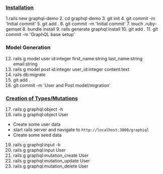 ### [Installation](https://graphql-ruby.org/schema/generators#graphqlinstall)
1.rails new graphql-demo
2. cd graphql-demo
3. git init
4. git commit -m 'Initial commit'
5. git add .
6. git commit -m 'Initial commit'
7. touch .ruby-gemset
8. bundle install
9. rails generate graphql:install
10. git add .
11. git commit -m 'GraphQL base setup'

### Model Generation
12. rails g model user id:integer first_name:string last_name:string email:string
13. rails g model post id:integer user_id:integer content:text
14. rails db:migrate
15. git add .
16. git commit -m 'User and Post model/migration'

### [Creation of Types/Mutations](https://graphql-ruby.org/schema/generators#graphqlinstall)
17. rails g graphql:object -h
18. rails g graphql:object User

- Create some user data
- start rails server and navigate to `http://localhost:3000/graphiql`
- Create some seed data 

19. rails g graphql:input -h
20. rails g graphql:input User
21. rails g graphql:mutation_create User
22. rails g graphql:mutation_update User
23. rails g graphql:mutation_delete User
